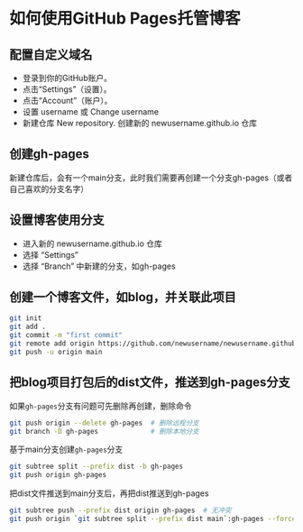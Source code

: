 # 如何使用GitHub Pages托管博客

## 配置自定义域名

- 登录到你的GitHub账户。
- 点击“Settings”（设置）。
- 点击“Account”（账户）。
- 设置 username 或 Change username
- 新建仓库 New repository. 创建新的 newusername.github.io 仓库

## 创建gh-pages

新建仓库后，会有一个main分支，此时我们需要再创建一个分支gh-pages（或者自己喜欢的分支名字）

## 设置博客使用分支

- 进入新的 newusername.github.io 仓库
- 选择 “Settings”
- 选择 “Branch” 中新建的分支，如gh-pages

## 创建一个博客文件，如blog，并关联此项目

```bash
git init
git add .
git commit -m "first commit"
git remote add origin https://github.com/newusername/newusername.github.io.git
git push -u origin main
```

## 把blog项目打包后的dist文件，推送到gh-pages分支

如果`gh-pages`分支有问题可先删除再创建，删除命令

```bash
git push origin --delete gh-pages  # 删除远程分支
git branch -D gh-pages             # 删除本地分支
```

基于main分支创建`gh-pages`分支

```bash
git subtree split --prefix dist -b gh-pages
git push origin gh-pages
```

把dist文件推送到main分支后，再把dist推送到gh-pages

```bash
git subtree push --prefix dist origin gh-pages  # 无冲突
git push origin `git subtree split --prefix dist main`:gh-pages --force  # 有冲突
```
